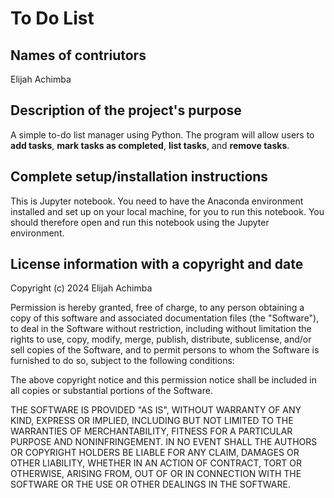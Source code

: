 # To Do List
## Names of contriutors

Elijah Achimba

## Description of the project's purpose

A simple to-do list manager using Python. The program will allow users to **add tasks**, **mark tasks as completed**, **list tasks**, and **remove tasks**.

## Complete setup/installation instructions

This is Jupyter notebook. You need to have the Anaconda environment installed and set up on your local machine, for you to run this notebook. You should therefore open and run this notebook using the Jupyter environment.

## License information with a copyright and date

Copyright (c) 2024 Elijah Achimba

Permission is hereby granted, free of charge, to any person obtaining a copy
of this software and associated documentation files (the "Software"), to deal
in the Software without restriction, including without limitation the rights
to use, copy, modify, merge, publish, distribute, sublicense, and/or sell
copies of the Software, and to permit persons to whom the Software is
furnished to do so, subject to the following conditions:

The above copyright notice and this permission notice shall be included in all
copies or substantial portions of the Software.

THE SOFTWARE IS PROVIDED "AS IS", WITHOUT WARRANTY OF ANY KIND, EXPRESS OR
IMPLIED, INCLUDING BUT NOT LIMITED TO THE WARRANTIES OF MERCHANTABILITY,
FITNESS FOR A PARTICULAR PURPOSE AND NONINFRINGEMENT. IN NO EVENT SHALL THE
AUTHORS OR COPYRIGHT HOLDERS BE LIABLE FOR ANY CLAIM, DAMAGES OR OTHER
LIABILITY, WHETHER IN AN ACTION OF CONTRACT, TORT OR OTHERWISE, ARISING FROM,
OUT OF OR IN CONNECTION WITH THE SOFTWARE OR THE USE OR OTHER DEALINGS IN THE
SOFTWARE.
